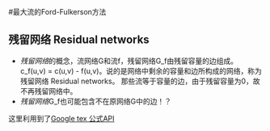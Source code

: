 #最大流的Ford-Fulkerson方法

## 残留网络 Residual networks
* *残留网络*的概念，流网络G和流f，残留网络G_f由残留容量的边组成。
c_f(u,v) = c(u,v) - f(u,v)。说的是网络中剩余的容量和边所构成的网络，称为残留网络 Residual networks。
那些流等于容量的边，由于残留容量为0，故不再残留网络中。
* *残留网络*G_f也可能包含不在原网络G中的边！？


这里利用到了[Google tex 公式API](http://chart.apis.google.com/chart?cht=tx&chl=\Pi)